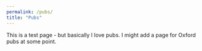 ```yaml
---
permalink: /pubs/
title: "Pubs"
---
```


This is a test page - but basically I love pubs. I might add a page for Oxford pubs at some point.